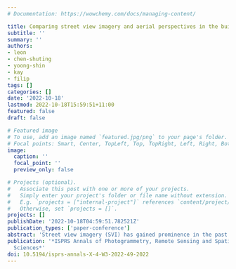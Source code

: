 ```yaml
---
# Documentation: https://wowchemy.com/docs/managing-content/

title: Comparing street view imagery and aerial perspectives in the built environment
subtitle: ''
summary: ''
authors:
- leon
- chen-shuting
- yoong-shin
- kay
- filip
tags: []
categories: []
date: '2022-10-18'
lastmod: 2022-10-18T15:59:51+11:00
featured: false
draft: false

# Featured image
# To use, add an image named `featured.jpg/png` to your page's folder.
# Focal points: Smart, Center, TopLeft, Top, TopRight, Left, Right, BottomLeft, Bottom, BottomRight.
image:
  caption: ''
  focal_point: ''
  preview_only: false

# Projects (optional).
#   Associate this post with one or more of your projects.
#   Simply enter your project's folder or file name without extension.
#   E.g. `projects = ["internal-project"]` references `content/project/deep-learning/index.md`.
#   Otherwise, set `projects = []`.
projects: []
publishDate: '2022-10-18T04:59:51.782521Z'
publication_types: ['paper-conference']
abstract: 'Street view imagery (SVI) has gained prominence in the past decade, offering a new perspective to map and understand cities. It supports numerous studies in the built environment, by replacing or supplementing aerial and satellite imagery, where some studies have not yet been possible with traditional platforms and have now been enabled for the first time thanks to the increasing volume of SVI data. However, the two perspectives are often disconnected and there has not been an overarching paper to discuss the pros and cons of each. We provide an overview outlining and discussing the role of SVI in GIS and urban studies spanning six use cases. Our discourse is supported by a systematic literature review of more than 100 papers and our own experiments that reveal the added value and challenges of SVI in extracting information on buildings and other urban features, an increasingly important use case. We find that the key advantages of SVI over aerial imagery are that it represents more closely how streetscapes are perceived by people and that it enables extracting certain information that otherwise cannot be gathered from top-down perspectives. However, the spatial coverage of SVI tends to be limited to the vicinity of driveable roads, and its temporal coverage is comparatively sparse.'
publication: '*ISPRS Annals of Photogrammetry, Remote Sensing and Spatial Information
  Sciences*'
doi: 10.5194/isprs-annals-X-4-W3-2022-49-2022
---
```

